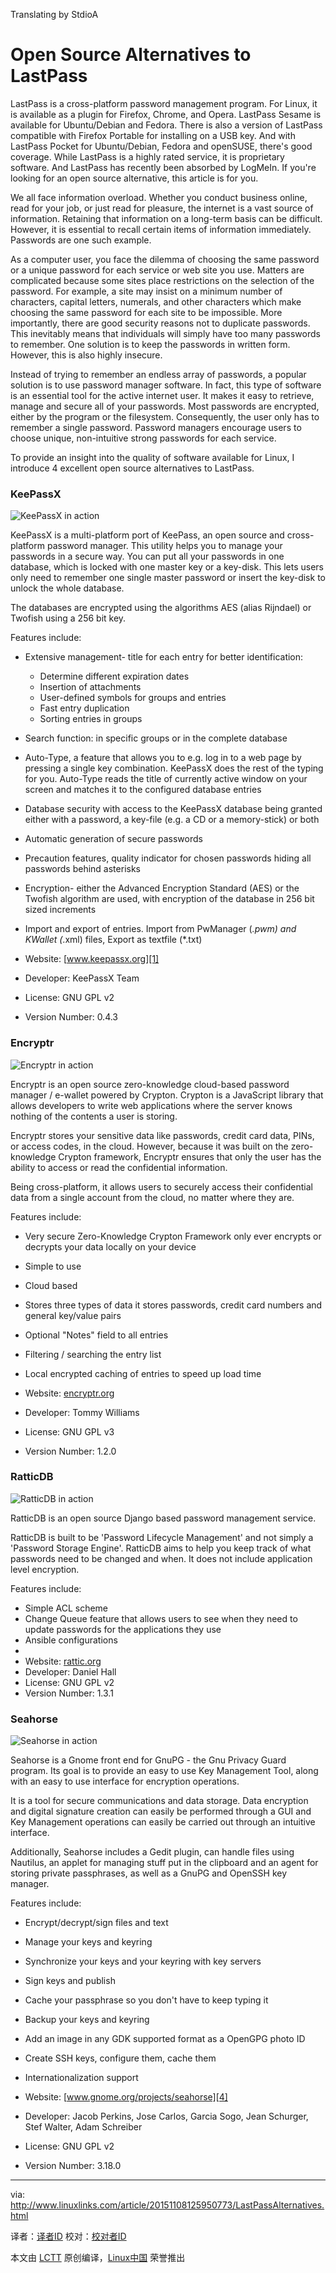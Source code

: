 Translating by StdioA

Open Source Alternatives to LastPass
================================================================================
LastPass is a cross-platform password management program. For Linux, it is available as a plugin for Firefox, Chrome, and Opera. LastPass Sesame is available for Ubuntu/Debian and Fedora. There is also a version of LastPass compatible with Firefox Portable for installing on a USB key. And with LastPass Pocket for Ubuntu/Debian, Fedora and openSUSE, there's good coverage. While LastPass is a highly rated service, it is proprietary software. And LastPass has recently been absorbed by LogMeIn. If you're looking for an open source alternative, this article is for you.

We all face information overload. Whether you conduct business online, read for your job, or just read for pleasure, the internet is a vast source of information. Retaining that information on a long-term basis can be difficult. However, it is essential to recall certain items of information immediately. Passwords are one such example.

As a computer user, you face the dilemma of choosing the same password or a unique password for each service or web site you use. Matters are complicated because some sites place restrictions on the selection of the password. For example, a site may insist on a minimum number of characters, capital letters, numerals, and other characters which make choosing the same password for each site to be impossible. More importantly, there are good security reasons not to duplicate passwords. This inevitably means that individuals will simply have too many passwords to remember. One solution is to keep the passwords in written form. However, this is also highly insecure.

Instead of trying to remember an endless array of passwords, a popular solution is to use password manager software. In fact, this type of software is an essential tool for the active internet user. It makes it easy to retrieve, manage and secure all of your passwords. Most passwords are encrypted, either by the program or the filesystem. Consequently, the user only has to remember a single password. Password managers encourage users to choose unique, non-intuitive strong passwords for each service.

To provide an insight into the quality of software available for Linux, I introduce 4 excellent open source alternatives to LastPass. 

### KeePassX ###

![KeePassX in action](http://www.linuxlinks.com/portal/content/reviews/Utilities/Screenshot-KeePassX.png)

KeePassX is a multi-platform port of KeePass, an open source and cross-platform password manager. This utility helps you to manage your passwords in a secure way. You can put all your passwords in one database, which is locked with one master key or a key-disk. This lets users only need to remember one single master password or insert the key-disk to unlock the whole database.

The databases are encrypted using the algorithms AES (alias Rijndael) or Twofish using a 256 bit key.

Features include:

- Extensive management- title for each entry for better identification:
    - Determine different expiration dates
    - Insertion of attachments
    - User-defined symbols for groups and entries
    - Fast entry duplication
    - Sorting entries in groups
- Search function: in specific groups or in the complete database
- Auto-Type, a feature that allows you to e.g. log in to a web page by pressing a single key combination. KeePassX does the rest of the typing for you. Auto-Type reads the title of currently active window on your screen and matches it to the configured database entries
- Database security with access to the KeePassX database being granted either with a password, a key-file (e.g. a CD or a memory-stick) or both
- Automatic generation of secure passwords
- Precaution features, quality indicator for chosen passwords hiding all passwords behind asterisks
- Encryption- either the Advanced Encryption Standard (AES) or the Twofish algorithm are used, with encryption of the database in 256 bit sized increments
- Import and export of entries. Import from PwManager (*.pwm) and KWallet (*.xml) files, Export as textfile (*.txt)

- Website: [www.keepassx.org][1]
- Developer: KeePassX Team
- License: GNU GPL v2
- Version Number: 0.4.3

### Encryptr ###

![Encryptr in action](http://www.linuxlinks.com/portal/content/reviews/Utilities/Screenshot-Encryptr.png)

Encryptr is an open source zero-knowledge cloud-based password manager / e-wallet powered by Crypton. Crypton is a JavaScript library that allows developers to write web applications where the server knows nothing of the contents a user is storing.

Encryptr stores your sensitive data like passwords, credit card data, PINs, or access codes, in the cloud. However, because it was built on the zero-knowledge Crypton framework, Encryptr ensures that only the user has the ability to access or read the confidential information.

Being cross-platform, it allows users to securely access their confidential data from a single account from the cloud, no matter where they are.

Features include:

- Very secure Zero-Knowledge Crypton Framework only ever encrypts or decrypts your data locally on your device
- Simple to use
- Cloud based
- Stores three types of data it stores passwords, credit card numbers and general key/value pairs
- Optional "Notes" field to all entries
- Filtering / searching the entry list
- Local encrypted caching of entries to speed up load time

- Website: [encryptr.org][2]
- Developer: Tommy Williams
- License: GNU GPL v3
- Version Number: 1.2.0

### RatticDB ###

![RatticDB in action](http://www.linuxlinks.com/portal/content/reviews/Utilities/Screenshot-RatticDB.png)

RatticDB is an open source Django based password management service.

RatticDB is built to be 'Password Lifecycle Management' and not simply a 'Password Storage Engine'. RatticDB aims to help you keep track of what passwords need to be changed and when. It does not include application level encryption.

Features include:

- Simple ACL scheme
- Change Queue feature that allows users to see when they need to update passwords for the applications they use
- Ansible configurations
- 
- Website: [rattic.org][3]
- Developer: Daniel Hall
- License: GNU GPL v2
- Version Number: 1.3.1

### Seahorse ###

![Seahorse in action](http://www.linuxlinks.com/portal/content/reviews/Security/Screenshot-Seahorse.png)

Seahorse is a Gnome front end for GnuPG - the Gnu Privacy Guard program. Its goal is to provide an easy to use Key Management Tool, along with an easy to use interface for encryption operations.

It is a tool for secure communications and data storage. Data encryption and digital signature creation can easily be performed through a GUI and Key Management operations can easily be carried out through an intuitive interface.

Additionally, Seahorse includes a Gedit plugin, can handle files using Nautilus, an applet for managing stuff put in the clipboard and an agent for storing private passphrases, as well as a GnuPG and OpenSSH key manager.

Features include:

- Encrypt/decrypt/sign files and text
- Manage your keys and keyring
- Synchronize your keys and your keyring with key servers
- Sign keys and publish
- Cache your passphrase so you don't have to keep typing it
- Backup your keys and keyring
- Add an image in any GDK supported format as a OpenGPG photo ID
- Create SSH keys, configure them, cache them
- Internationalization support

- Website: [www.gnome.org/projects/seahorse][4]
- Developer: Jacob Perkins, Jose Carlos, Garcia Sogo, Jean Schurger, Stef Walter, Adam Schreiber
- License: GNU GPL v2
- Version Number: 3.18.0

--------------------------------------------------------------------------------

via: http://www.linuxlinks.com/article/20151108125950773/LastPassAlternatives.html

译者：[译者ID](https://github.com/译者ID)
校对：[校对者ID](https://github.com/校对者ID)

本文由 [LCTT](https://github.com/LCTT/TranslateProject) 原创编译，[Linux中国](https://linux.cn/) 荣誉推出

[1]:http://www.keepassx.org/
[2]:https://encryptr.org/
[3]:http://rattic.org/
[4]:http://www.gnome.org/projects/seahorse/
